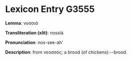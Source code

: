 # Lexicon Entry G3555

**Lemma**: νοσσιά

**Transliteration (xlit)**: nossiá

**Pronunciation**: nos-see-ah'

**Description**:
from νεοσσός; a brood (of chickens):--brood.
